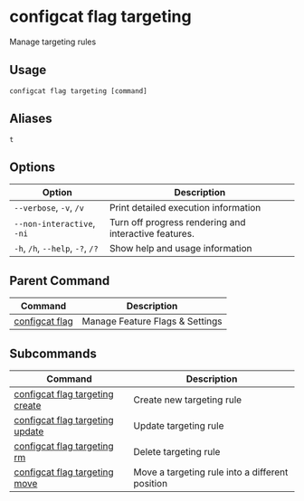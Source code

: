 # configcat flag targeting
Manage targeting rules
## Usage
```
configcat flag targeting [command]
```
## Aliases
`t`
## Options
| Option | Description |
| ------ | ----------- |
| `--verbose`, `-v`, `/v` | Print detailed execution information |
| `--non-interactive`, `-ni` | Turn off progress rendering and interactive features. |
| `-h`, `/h`, `--help`, `-?`, `/?` | Show help and usage information |
## Parent Command
| Command | Description |
| ------ | ----------- |
| [configcat flag](configcat-flag.md) | Manage Feature Flags & Settings |
## Subcommands
| Command | Description |
| ------ | ----------- |
| [configcat flag targeting create](configcat-flag-targeting-create.md) | Create new targeting rule |
| [configcat flag targeting update](configcat-flag-targeting-update.md) | Update targeting rule |
| [configcat flag targeting rm](configcat-flag-targeting-rm.md) | Delete targeting rule |
| [configcat flag targeting move](configcat-flag-targeting-move.md) | Move a targeting rule into a different position |
